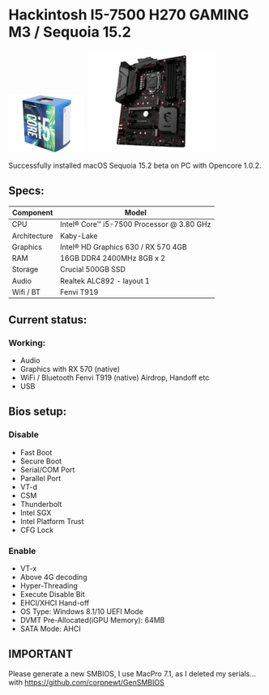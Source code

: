 # Hackintosh I5-7500 H270 GAMING M3 / Sequoia 15.2

<img src="https://github.com/Marcoun57/Hackintosh-I5-7500-H270-Sequoia-15.2/blob/main/i5-7500.png" width=30% height=30%>

<img src="https://github.com/Marcoun57/Hackintosh-I5-7500-H270-Sequoia-15.2/blob/main/h270-gaming-m3.png" width=50% height=50%>

Successfully installed macOS Sequoia 15.2 beta on PC with Opencore 1.0.2.

## Specs:

| Component  | Model |
| ------------- | ------------- |
| CPU  | Intel® Core™ i5-7500 Processor @ 3.80 GHz  |
| Architecture  | Kaby-Lake  |
| Graphics  | Intel® HD Graphics 630 / RX 570 4GB  |
| RAM  | 16GB DDR4 2400MHz 8GB x 2  |
| Storage  | Crucial 500GB SSD  |
| Audio  | Realtek ALC892 - layout 1  |
| Wifi / BT  | Fenvi T919  |


## Current status:

### Working:

- Audio
- Graphics with RX 570 (native)
- WiFi / Bluetooth Fenvi T919 (native) Airdrop, Handoff etc
- USB

## Bios setup:

### Disable

- Fast Boot
- Secure Boot
- Serial/COM Port
- Parallel Port
- VT-d
- CSM
- Thunderbolt
- Intel SGX
- Intel Platform Trust
- CFG Lock

### Enable

- VT-x
- Above 4G decoding
- Hyper-Threading
- Execute Disable Bit
- EHCI/XHCI Hand-off
- OS Type: Windows 8.1/10 UEFI Mode
- DVMT Pre-Allocated(iGPU Memory): 64MB
- SATA Mode: AHCI


## IMPORTANT

Please generate a new SMBIOS, I use MacPro 7.1, as I deleted my serials... with https://github.com/corpnewt/GenSMBIOS
